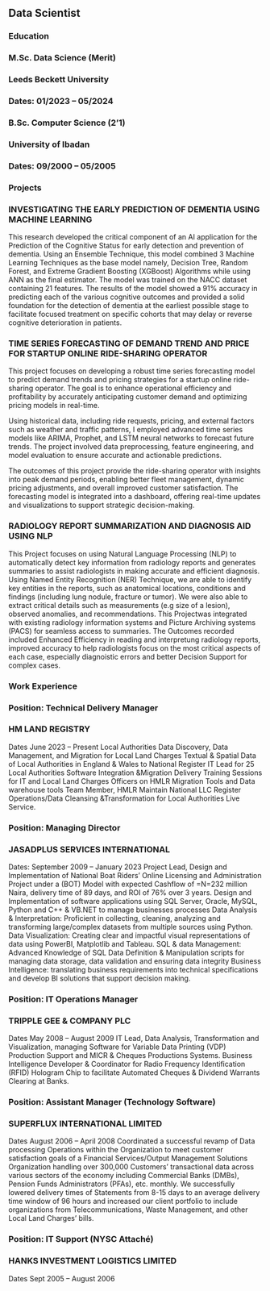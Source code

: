 
## Data Scientist


### Education

### M.Sc. Data Science (Merit)                                            
### Leeds Beckett University
### Dates: 01/2023 – 05/2024

### B.Sc. Computer Science (2’1)
### University of Ibadan
### Dates: 09/2000 – 05/2005


### Projects

### INVESTIGATING THE EARLY PREDICTION OF DEMENTIA USING MACHINE LEARNING 
This research developed the critical component of an AI application for the Prediction of the Cognitive Status for early detection and prevention of dementia. Using an Ensemble   Technique, this model combined 3 Machine Learning Techniques as the base model namely, Decision Tree, Random Forest, and Extreme Gradient Boosting (XGBoost) Algorithms while using ANN as the final estimator. The model was trained on the NACC dataset containing 21 features. The results of the model showed a 91% accuracy in predicting each of the various cognitive outcomes and provided a solid foundation for the detection of dementia at the earliest possible stage to facilitate focused treatment on specific cohorts that may delay or reverse cognitive deterioration in patients.


### TIME SERIES FORECASTING OF DEMAND TREND AND PRICE FOR STARTUP ONLINE RIDE-SHARING OPERATOR 
This project focuses on developing a robust time series forecasting model to predict demand trends and pricing strategies for a startup online ride-sharing operator. The goal is to enhance operational efficiency and profitability by accurately anticipating customer demand and optimizing pricing models in real-time.

Using historical data, including ride requests, pricing, and external factors such as weather and traffic patterns, I employed advanced time series models like ARIMA, Prophet, and LSTM neural networks to forecast future trends. The project involved data preprocessing, feature engineering, and model evaluation to ensure accurate and actionable predictions.

The outcomes of this project provide the ride-sharing operator with insights into peak demand periods, enabling better fleet management, dynamic pricing adjustments, and overall improved customer satisfaction. The forecasting model is integrated into a dashboard, offering real-time updates and visualizations to support strategic decision-making.

### RADIOLOGY REPORT SUMMARIZATION AND DIAGNOSIS AID USING NLP
This Project focuses on using Natural Language Processing (NLP) to automatically detect key information from radiology reports and generates summaries to assist radiologists in making accurate and efficient diagnosis. Using Named Entity Recognition (NER) Technique, we are able to identify key entities in the reports, such as anatomical locations, conditions and findings (including lung nodule, fracture or tumor). We were also able to extract critical details such as measurements (e.g size of a lesion), observed anomalies, and recommendations. This Projectwas integrated with existing radiology information systems and Picture Archiving systems (PACS) for seamless access to summaries. The Outcomes recorded included Enhanced Efficiency in reading and interpretung radiology reports, improved accuracy to help radiologists focus on the most critical aspects of each case, especially diagnoistic errors and better Decision Support for complex cases.

### Work Experience

### Position: Technical Delivery Manager
### HM LAND REGISTRY
Dates June 2023 – Present
 	Local Authorities Data Discovery, Data Management, and Migration for Local Land Charges      Textual & Spatial Data of Local Authorities in England & Wales to National Register
 	IT Lead for 25 Local Authorities Software Integration &Migration Delivery Training Sessions       for IT and Local Land Charges Officers on HMLR Migration Tools and Data warehouse tools 
 	Team Member, HMLR Maintain National LLC Register Operations/Data Cleansing &Transformation for Local Authorities Live Service.

### Position: Managing Director
### JASADPLUS SERVICES INTERNATIONAL
Dates: September 2009 – January 2023
 	Project Lead, Design and Implementation of National Boat Riders’ Online Licensing and Administration Project under a (BOT) Model with expected Cashflow of =N=232 million Naira, delivery time of 89 days, and    ROI of 76% over 3 years.
 	Design and Implementation of software applications using SQL Server, Oracle, MySQL,          Python and C++ & VB.NET to manage businesses processes
 	Data Analysis & Interpretation: Proficient in collecting, cleaning, analyzing and transforming large/complex datasets from multiple sources using Python.
 	Data Visualization: Creating clear and impactful visual representations of data using PowerBI, Matplotlib and Tableau.
 	SQL & data Management: Advanced Knowledge of SQL Data Definition & Manipulation scripts for managing data storage, data validation and ensuring data integrity
 	Business Intelligence: translating business requirements into technical specifications and develop BI solutions that support decision making.

### Position: IT Operations Manager
### TRIPPLE GEE & COMPANY PLC
Dates May 2008 – August 2009
 	IT Lead, Data Analysis, Transformation and Visualization, managing Software for Variable        Data Printing (VDP) Production Support and MICR & Cheques Productions Systems.
 	Business Intelligence Developer & Coordinator for Radio Frequency Identification (RFID) Hologram Chip to facilitate Automated Cheques & Dividend Warrants Clearing at Banks.

### Position: Assistant Manager (Technology Software)
### SUPERFLUX INTERNATIONAL LIMITED
Dates August 2006 – April 2008
 	Coordinated a successful revamp of Data processing Operations within the Organization to meet customer satisfaction goals of a Financial Services/Output Management Solutions Organization handling over 300,000 Customers’ transactional data across various sectors of the economy including Commercial Banks (DMBs), Pension Funds Administrators (PFAs), etc. monthly. We successfully lowered delivery times of Statements from 8-15 days to an average delivery time window of 96 hours and increased our client portfolio to include organizations from Telecommunications, Waste Management, and other Local Land Charges’ bills.

### Position: IT Support (NYSC Attaché)
### HANKS INVESTMENT LOGISTICS LIMITED
Dates Sept 2005 – August 2006

